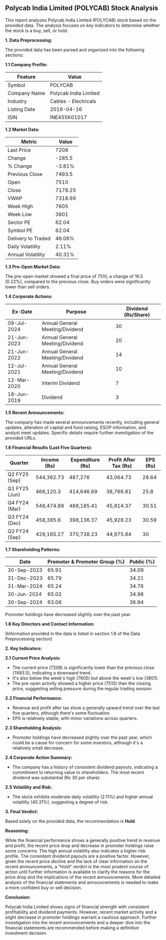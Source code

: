 ## Polycab India Limited (POLYCAB) Stock Analysis

This report analyzes Polycab India Limited (POLYCAB) stock based on the provided data.  The analysis focuses on key indicators to determine whether the stock is a buy, sell, or hold.

**1. Data Preprocessing:**

The provided data has been parsed and organized into the following sections:

**1.1 Company Profile:**

| Feature          | Value                     |
|-----------------|--------------------------|
| Symbol           | POLYCAB                   |
| Company Name     | Polycab India Limited     |
| Industry         | Cables - Electricals      |
| Listing Date     | 2019-04-16                |
| ISIN             | INE455K01017              |


**1.2 Market Data:**

| Metric             | Value     |
|---------------------|------------|
| Last Price          | 7208       |
| Change              | -285.5     |
| % Change            | -3.81%     |
| Previous Close      | 7493.5     |
| Open                | 7510       |
| Close               | 7178.25    |
| VWAP                | 7318.99    |
| Week High           | 7605       |
| Week Low            | 3801       |
| Sector PE           | 62.04      |
| Symbol PE           | 62.04      |
| Delivery to Traded | 46.06%     |
| Daily Volatility    | 2.11%      |
| Annual Volatility   | 40.31%     |


**1.3 Pre-Open Market Data:**

The pre-open market showed a final price of 7510, a change of 16.5 (0.22%), compared to the previous close.  Buy orders were significantly lower than sell orders.


**1.4 Corporate Actions:**

| Ex-Date      | Purpose                                      | Dividend (Rs/Share) |
|--------------|----------------------------------------------|----------------------|
| 09-Jul-2024  | Annual General Meeting/Dividend              | 30                    |
| 21-Jun-2023  | Annual General Meeting/Dividend              | 20                    |
| 21-Jun-2022  | Annual General Meeting/Dividend              | 14                    |
| 12-Jul-2021  | Annual General Meeting/Dividend              | 10                    |
| 12-Mar-2020  | Interim Dividend                             | 7                     |
| 18-Jun-2019  | Dividend                                     | 3                     |


**1.5 Recent Announcements:**

The company has made several announcements recently, including general updates, alteration of capital and fund raising, ESOP information, and analyst meet updates.  Specific details require further investigation of the provided URLs.


**1.6 Financial Results (Last Five Quarters):**

| Quarter       | Income (Rs)     | Expenditure (Rs) | Profit After Tax (Rs) | EPS (Rs) |
|---------------|-----------------|--------------------|-----------------------|----------|
| Q2 FY25 (Sep) | 544,362.73      | 487,276            | 43,064.73             | 28.64    |
| Q1 FY25 (Jun) | 466,120.3       | 414,646.69          | 38,766.81             | 25.8     |
| Q4 FY24 (Mar) | 548,474.88      | 488,185.41          | 45,814.37             | 30.51    |
| Q3 FY24 (Dec) | 458,385.6       | 398,136.37          | 45,928.23             | 30.59    |
| Q2 FY24 (Sep) | 429,165.27      | 370,738.23          | 44,975.84             | 30      |


**1.7 Shareholding Patterns:**

| Date         | Promoter & Promoter Group (%) | Public (%) |
|--------------|-----------------------------|------------|
| 30-Sep-2023  | 65.91                         | 34.09      |
| 31-Dec-2023  | 65.79                         | 34.21      |
| 31-Mar-2024  | 65.24                         | 34.76      |
| 30-Jun-2024  | 65.02                         | 34.98      |
| 30-Sep-2024  | 63.06                         | 36.94      |

Promoter holdings have decreased slightly over the past year.


**1.8 Key Directors and Contact Information:**

(Information provided in the data is listed in section 1.8 of the Data Preprocessing section)


**2. Key Indicators:**

**2.1 Current Price Analysis:**

* The current price (7208) is significantly lower than the previous close (7493.5), indicating a downward trend.
* It's also below the week's high (7605) but above the week's low (3801).
* The pre-open activity showed a higher price (7510) than the closing price, suggesting selling pressure during the regular trading session.

**2.2 Financial Performance:**

* Revenue and profit after tax show a generally upward trend over the last five quarters, although there's some fluctuation.
* EPS is relatively stable, with minor variations across quarters.

**2.3 Shareholding Analysis:**

* Promoter holdings have decreased slightly over the past year, which could be a cause for concern for some investors, although it's a relatively small decrease.

**2.4 Corporate Action Summary:**

* The company has a history of consistent dividend payouts, indicating a commitment to returning value to shareholders.  The most recent dividend was substantial (Rs 30 per share).

**2.5 Volatility and Risk:**

* The stock exhibits moderate daily volatility (2.11%) and higher annual volatility (40.31%), suggesting a degree of risk.

**3. Final Verdict:**

Based solely on the provided data, the recommendation is **Hold**.

**Reasoning:**

While the financial performance shows a generally positive trend in revenue and profit, the recent price drop and decrease in promoter holdings raise some concerns.  The high annual volatility also indicates a higher risk profile.  The consistent dividend payouts are a positive factor.  However, given the recent price decline and the lack of clear information on the recent announcements, a "Hold" verdict is the most prudent course of action until further information is available to clarify the reasons for the price drop and the implications of the recent announcements.  More detailed analysis of the financial statements and announcements is needed to make a more confident buy or sell decision.

**Conclusion:**

Polycab India Limited shows signs of financial strength with consistent profitability and dividend payments. However, recent market activity and a slight decrease in promoter holdings warrant a cautious approach.  Further investigation into the recent announcements and a deeper dive into the financial statements are recommended before making a definitive investment decision.
